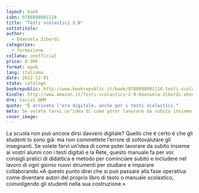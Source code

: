 ```yaml
---
layout: book
isbn: 9788898001118
title: "Testi scolastici 2.0"
sottotitolo:
author:
  - Emanuela Zibordi
categories:
  - formazione
collana: unofficial
price: 0.99€
format: epub
lang: italiano
date: 2012-12-01
state: catalogo
bookrepublic: http://www.bookrepublic.it/book/9788898001118-testi-scolastici-20/
kindle: http://www.amazon.it/Testi-scolastici-2-0-Emanuela-Zibordi-ebook/dp/B00AGEISW2/
drm: Social DRM
quote: "È arrivata l'era digitale, anche per i testi scolastici."
meta: Se volete farvi un’idea di come poter lavorare da subito insieme ai vostri alunni con i testi digitali e la Rete, questo manuale fa per voi.
cover_image:
---
```

La scuola non può ancora dirsi davvero digitale? Quello che è certo è che gli studenti lo sono già: ma non commettete l’errore di sottovalutare gli insegnanti. Se volete farvi un’idea di come poter lavorare da subito insieme ai vostri alunni con i testi digitali e la Rete, questo manuale fa per voi: consigli pratici di didattica e metodo per cominciare subito e includere nel lavoro di ogni giorno nuovi strumenti per studiare e imparare collaborando.«A questo punto direi che si può passare alla fase operativa: come diventare autori del proprio libro di testo o manuale scolastico, coinvolgendo gli studenti nella sua costruzione.»
